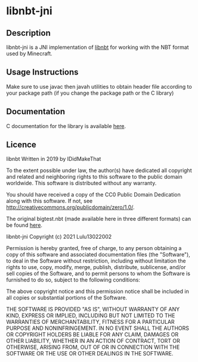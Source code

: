 # libnbt-jni

## Description

libnbt-jni is a JNI implementation of [libnbt](https://github.com/Lulu13022002/libnbt) for working with the NBT format used by Minecraft.

## Usage Instructions
Make sure to use javac then javah utilities to obtain header file according to your
package path (if you change the package path or the C library)

## Documentation
C documentation for the library is available [here](https://github.com/Lulu13022002/doc.md).

## Licence
libnbt
Written in 2019 by IDidMakeThat

To the extent possible under law, the author(s) have dedicated all copyright
and related and neighboring rights to this software to the public domain
worldwide. This software is distributed without any warranty.

You should have received a copy of the CC0 Public Domain Dedication along
with this software. If not, see <http://creativecommons.org/publicdomain/zero/1.0/>.

The original bigtest.nbt (made available here in three different formats) can be found [here](https://wiki.vg/NBT).

libnbt-jni
Copyright (c) 2021 Lulu13022002

Permission is hereby granted, free of charge, to any person obtaining a copy
of this software and associated documentation files (the "Software"), to deal
in the Software without restriction, including without limitation the rights
to use, copy, modify, merge, publish, distribute, sublicense, and/or sell
copies of the Software, and to permit persons to whom the Software is
furnished to do so, subject to the following conditions:

The above copyright notice and this permission notice shall be included in all
copies or substantial portions of the Software.

THE SOFTWARE IS PROVIDED "AS IS", WITHOUT WARRANTY OF ANY KIND, EXPRESS OR
IMPLIED, INCLUDING BUT NOT LIMITED TO THE WARRANTIES OF MERCHANTABILITY,
FITNESS FOR A PARTICULAR PURPOSE AND NONINFRINGEMENT. IN NO EVENT SHALL THE
AUTHORS OR COPYRIGHT HOLDERS BE LIABLE FOR ANY CLAIM, DAMAGES OR OTHER
LIABILITY, WHETHER IN AN ACTION OF CONTRACT, TORT OR OTHERWISE, ARISING FROM,
OUT OF OR IN CONNECTION WITH THE SOFTWARE OR THE USE OR OTHER DEALINGS IN THE
SOFTWARE.
